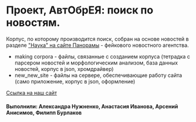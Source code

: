 # Проект, АвтОбрЕЯ: поиск по новостям.

Корпус, по которому производится поиск, собран на основе новостей в разделе ["Наука" на сайте Панорамы](https://panorama.pub/science) - фейкового новостного агентства.

* making corpora - файлы, связанные с созданием корпуса (тетрадка с парсером новостей и морфологическим анализом, база данных новостей, корпус в json, хромдрайвер)
* new_new_site - файлы на сервере, обеспечивающие работу сайта (само приложение, корпус в json, оформление)

[Ссылка на наш сайт](http://philinguistic.pythonanywhere.com/)

#### Выполнили: Александра Нужненко, Анастасия Иванова, Арсений Анисимов, Филипп Бурлаков
